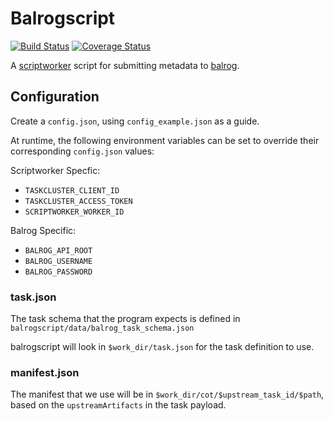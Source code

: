 # Balrogscript

[![Build Status](https://travis-ci.org/mozilla-releng/balrogscript.svg?branch=master)](https://travis-ci.org/mozilla-releng/balrogscript)
[![Coverage Status](https://coveralls.io/repos/github/mozilla-releng/balrogscript/badge.svg?branch=master)](https://coveralls.io/github/mozilla-releng/balrogscript?branch=master)

A [scriptworker](https://github.com/mozilla-releng/scriptworker) script for submitting metadata to [balrog](https://wiki.mozilla.org/Balrog).

## Configuration
Create a `config.json`, using `config_example.json` as a guide.

At runtime, the following environment variables can be set to override their corresponding `config.json` values:

Scriptworker Specfic:
- `TASKCLUSTER_CLIENT_ID`
- `TASKCLUSTER_ACCESS_TOKEN`
- `SCRIPTWORKER_WORKER_ID`

Balrog Specific:
- `BALROG_API_ROOT`
- `BALROG_USERNAME`
- `BALROG_PASSWORD`

### task.json

The task schema that the program expects is defined in `balrogscript/data/balrog_task_schema.json`

balrogscript will look in `$work_dir/task.json` for the task definition to use.

### manifest.json

The manifest that we use will be in `$work_dir/cot/$upstream_task_id/$path`, based on the `upstreamArtifacts` in the task payload.
